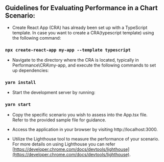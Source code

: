 ## Guidelines for Evaluating Performance in a Chart Scenario:

- Create React App (CRA) has already been set up with a TypeScript template. In case you want to create a CRA(typescript template) using the following command:
### `npx create-react-app my-app --template typescript`

- Navigate to the directory where the CRA is located, typically in Performance\CRA\my-app, and execute the following commands to set up dependencies:
### `yarn install`

- Start the development server by running:
### `yarn start`

- Copy the specific scenario you wish to assess into the App.tsx file. Refer to the provided sample file for guidance.

- Access the application in your browser by visiting http://localhost:3000.

- Utilize the Lighthouse tool to measure the performance of your scenario. For more details on using Lighthouse you can refer [https://developer.chrome.com/docs/devtools/lighthouse](https://developer.chrome.com/docs/devtools/lighthouse).
